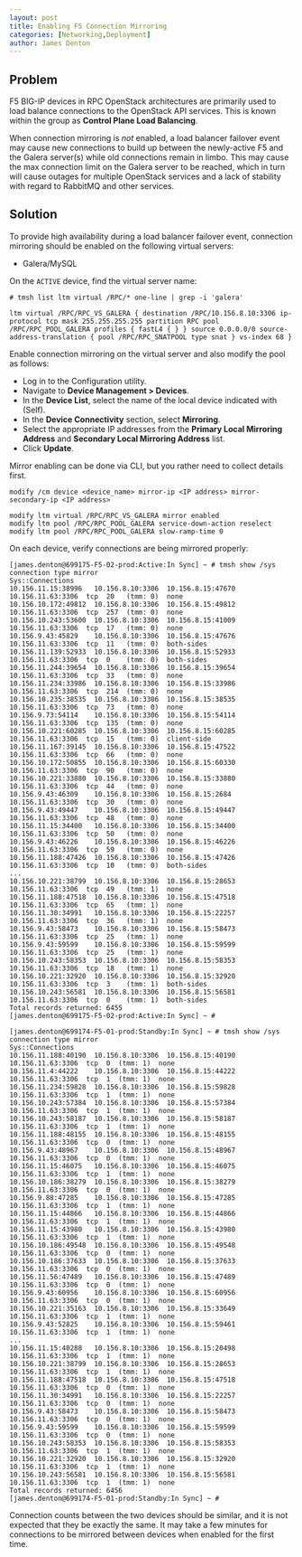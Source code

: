 ```yaml
---
layout: post
title: Enabling F5 Connection Mirroring
categories: [Networking,Deployment]
author: James Denton
---
```


## Problem 

F5 BIG-IP devices in RPC OpenStack architectures are primarily used to load balance connections to the OpenStack API services. This is known within the group as **Control Plane Load Balancing**.

When connection mirroring is *not* enabled, a load balancer failover event may cause new connections to build up between the newly-active F5 and the Galera server(s) while old connections remain in limbo. This may cause the max connection limit on the Galera server to be reached, which in turn will cause outages for multiple OpenStack services and a lack of stability with regard to RabbitMQ and other services.

## Solution

To provide high availability during a load balancer failover event, connection mirroring should be enabled on the following virtual servers:

* Galera/MySQL

On the `ACTIVE` device, find the virtual server name:

```
# tmsh list ltm virtual /RPC/* one-line | grep -i 'galera'
 
ltm virtual /RPC/RPC_VS_GALERA { destination /RPC/10.156.8.10:3306 ip-protocol tcp mask 255.255.255.255 partition RPC pool /RPC/RPC_POOL_GALERA profiles { fastL4 { } } source 0.0.0.0/0 source-address-translation { pool /RPC/RPC_SNATPOOL type snat } vs-index 68 }
```

Enable connection mirroring on the virtual server and also modify the pool as follows:

* Log in to the Configuration utility.
* Navigate to **Device Management > Devices**.
* In the **Device List**, select the name of the local device indicated with (Self).
* In the **Device Connectivity** section, select **Mirroring**.
* Select the appropriate IP addresses from the **Primary Local Mirroring Address** and **Secondary Local Mirroring Address** list.
* Click **Update**.

Mirror enabling can be done via CLI, but you rather need to collect details first.

```
modify /cm device <device_name> mirror-ip <IP address> mirror-secondary-ip <IP address>

modify ltm virtual /RPC/RPC_VS_GALERA mirror enabled
modify ltm pool /RPC/RPC_POOL_GALERA service-down-action reselect
modify ltm pool /RPC/RPC_POOL_GALERA slow-ramp-time 0
```

On each device, verify connections are being mirrored properly:

```
[james.denton@699175-F5-02-prod:Active:In Sync] ~ # tmsh show /sys connection type mirror
Sys::Connections
10.156.11.15:38996   10.156.8.10:3306  10.156.8.15:47670  10.156.11.63:3306  tcp  20   (tmm: 0)  none
10.156.10.172:49812  10.156.8.10:3306  10.156.8.15:49812  10.156.11.63:3306  tcp  257  (tmm: 0)  none
10.156.10.243:53600  10.156.8.10:3306  10.156.8.15:41009  10.156.11.63:3306  tcp  17   (tmm: 0)  none
10.156.9.43:45829    10.156.8.10:3306  10.156.8.15:47676  10.156.11.63:3306  tcp  11   (tmm: 0)  both-sides
10.156.11.139:52933  10.156.8.10:3306  10.156.8.15:52933  10.156.11.63:3306  tcp  0    (tmm: 0)  both-sides
10.156.11.244:39654  10.156.8.10:3306  10.156.8.15:39654  10.156.11.63:3306  tcp  33   (tmm: 0)  none
10.156.11.234:33986  10.156.8.10:3306  10.156.8.15:33986  10.156.11.63:3306  tcp  214  (tmm: 0)  none
10.156.10.235:38535  10.156.8.10:3306  10.156.8.15:38535  10.156.11.63:3306  tcp  73   (tmm: 0)  none
10.156.9.73:54114    10.156.8.10:3306  10.156.8.15:54114  10.156.11.63:3306  tcp  135  (tmm: 0)  none
10.156.10.221:60285  10.156.8.10:3306  10.156.8.15:60285  10.156.11.63:3306  tcp  15   (tmm: 0)  client-side
10.156.11.167:39145  10.156.8.10:3306  10.156.8.15:47522  10.156.11.63:3306  tcp  66   (tmm: 0)  none
10.156.10.172:50855  10.156.8.10:3306  10.156.8.15:60330  10.156.11.63:3306  tcp  90   (tmm: 0)  none
10.156.10.221:33880  10.156.8.10:3306  10.156.8.15:33880  10.156.11.63:3306  tcp  44   (tmm: 0)  none
10.156.9.43:46309    10.156.8.10:3306  10.156.8.15:2684   10.156.11.63:3306  tcp  30   (tmm: 0)  none
10.156.9.43:49447    10.156.8.10:3306  10.156.8.15:49447  10.156.11.63:3306  tcp  48   (tmm: 0)  none
10.156.11.15:34400   10.156.8.10:3306  10.156.8.15:34400  10.156.11.63:3306  tcp  50   (tmm: 0)  none
10.156.9.43:46226    10.156.8.10:3306  10.156.8.15:46226  10.156.11.63:3306  tcp  59   (tmm: 0)  none
10.156.11.188:47426  10.156.8.10:3306  10.156.8.15:47426  10.156.11.63:3306  tcp  10   (tmm: 0)  both-sides
...
10.156.10.221:38799  10.156.8.10:3306  10.156.8.15:28653  10.156.11.63:3306  tcp  49   (tmm: 1)  none
10.156.11.188:47518  10.156.8.10:3306  10.156.8.15:47518  10.156.11.63:3306  tcp  65   (tmm: 1)  none
10.156.11.30:34991   10.156.8.10:3306  10.156.8.15:22257  10.156.11.63:3306  tcp  36   (tmm: 1)  none
10.156.9.43:58473    10.156.8.10:3306  10.156.8.15:58473  10.156.11.63:3306  tcp  25   (tmm: 1)  none
10.156.9.43:59599    10.156.8.10:3306  10.156.8.15:59599  10.156.11.63:3306  tcp  25   (tmm: 1)  none
10.156.10.243:58353  10.156.8.10:3306  10.156.8.15:58353  10.156.11.63:3306  tcp  18   (tmm: 1)  none
10.156.10.221:32920  10.156.8.10:3306  10.156.8.15:32920  10.156.11.63:3306  tcp  3    (tmm: 1)  both-sides
10.156.10.243:56581  10.156.8.10:3306  10.156.8.15:56581  10.156.11.63:3306  tcp  0    (tmm: 1)  both-sides
Total records returned: 6455
[james.denton@699175-F5-02-prod:Active:In Sync] ~ #
```

```
[james.denton@699174-F5-01-prod:Standby:In Sync] ~ # tmsh show /sys connection type mirror
Sys::Connections
10.156.11.188:40190  10.156.8.10:3306  10.156.8.15:40190  10.156.11.63:3306  tcp  0  (tmm: 1)  none
10.156.11.4:44222    10.156.8.10:3306  10.156.8.15:44222  10.156.11.63:3306  tcp  1  (tmm: 1)  none
10.156.11.234:59828  10.156.8.10:3306  10.156.8.15:59828  10.156.11.63:3306  tcp  1  (tmm: 1)  none
10.156.10.243:57384  10.156.8.10:3306  10.156.8.15:57384  10.156.11.63:3306  tcp  1  (tmm: 1)  none
10.156.10.243:58187  10.156.8.10:3306  10.156.8.15:58187  10.156.11.63:3306  tcp  1  (tmm: 1)  none
10.156.11.188:48155  10.156.8.10:3306  10.156.8.15:48155  10.156.11.63:3306  tcp  0  (tmm: 1)  none
10.156.9.43:48967    10.156.8.10:3306  10.156.8.15:48967  10.156.11.63:3306  tcp  0  (tmm: 1)  none
10.156.11.15:46075   10.156.8.10:3306  10.156.8.15:46075  10.156.11.63:3306  tcp  1  (tmm: 1)  none
10.156.10.186:38279  10.156.8.10:3306  10.156.8.15:38279  10.156.11.63:3306  tcp  0  (tmm: 1)  none
10.156.9.88:47285    10.156.8.10:3306  10.156.8.15:47285  10.156.11.63:3306  tcp  1  (tmm: 1)  none
10.156.11.15:44866   10.156.8.10:3306  10.156.8.15:44866  10.156.11.63:3306  tcp  1  (tmm: 1)  none
10.156.11.15:43980   10.156.8.10:3306  10.156.8.15:43980  10.156.11.63:3306  tcp  1  (tmm: 1)  none
10.156.10.186:49548  10.156.8.10:3306  10.156.8.15:49548  10.156.11.63:3306  tcp  0  (tmm: 1)  none
10.156.10.186:37633  10.156.8.10:3306  10.156.8.15:37633  10.156.11.63:3306  tcp  0  (tmm: 1)  none
10.156.11.56:47489   10.156.8.10:3306  10.156.8.15:47489  10.156.11.63:3306  tcp  0  (tmm: 1)  none
10.156.9.43:60956    10.156.8.10:3306  10.156.8.15:60956  10.156.11.63:3306  tcp  0  (tmm: 1)  none
10.156.10.221:35163  10.156.8.10:3306  10.156.8.15:33649  10.156.11.63:3306  tcp  1  (tmm: 1)  none
10.156.9.43:52825    10.156.8.10:3306  10.156.8.15:59461  10.156.11.63:3306  tcp  1  (tmm: 1)  none
...
10.156.11.15:40288   10.156.8.10:3306  10.156.8.15:20498  10.156.11.63:3306  tcp  1  (tmm: 1)  none
10.156.10.221:38799  10.156.8.10:3306  10.156.8.15:28653  10.156.11.63:3306  tcp  1  (tmm: 1)  none
10.156.11.188:47518  10.156.8.10:3306  10.156.8.15:47518  10.156.11.63:3306  tcp  0  (tmm: 1)  none
10.156.11.30:34991   10.156.8.10:3306  10.156.8.15:22257  10.156.11.63:3306  tcp  0  (tmm: 1)  none
10.156.9.43:58473    10.156.8.10:3306  10.156.8.15:58473  10.156.11.63:3306  tcp  0  (tmm: 1)  none
10.156.9.43:59599    10.156.8.10:3306  10.156.8.15:59599  10.156.11.63:3306  tcp  0  (tmm: 1)  none
10.156.10.243:58353  10.156.8.10:3306  10.156.8.15:58353  10.156.11.63:3306  tcp  1  (tmm: 1)  none
10.156.10.221:32920  10.156.8.10:3306  10.156.8.15:32920  10.156.11.63:3306  tcp  1  (tmm: 1)  none
10.156.10.243:56581  10.156.8.10:3306  10.156.8.15:56581  10.156.11.63:3306  tcp  1  (tmm: 1)  none
Total records returned: 6456
[james.denton@699174-F5-01-prod:Standby:In Sync] ~ #
```

Connection counts between the two devices should be similar, and it is not expected that they be exactly the same. It may take a few minutes for connections to be mirrored between devices when enabled for the first time.
